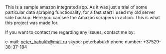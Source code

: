 This is a sample amazon integrated app. As it was just a trial of some particular data scraping functionality, for a fast start I used my old server side backup. Here you can see the Amazon scrapers in action. This is what this project was made for.

If you want to contact me regarding any issues, contact me by:

e-mail: peter_babukh@mail.ru
skype: peterbabukh
phone number: +37529-38-37-184

